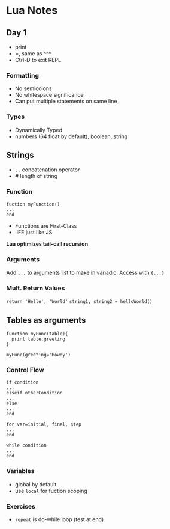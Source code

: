 # Lua Notes

## Day 1

* print <value>
* =<value>, same as ^^^
* Ctrl-D to exit REPL

### Formatting

* No semicolons
* No whitespace significance
* Can put multiple statements on same line

### Types

* Dynamically Typed
* numbers (64 float by default), boolean, string

## Strings

* `..` concatenation operator
* #<String Name> length of string

### Function

```
fuction myFunction()
...
end
```

* Functions are First-Class
* IIFE just like JS

**Lua optimizes tail-call recursion**

### Arguments

Add `...` to arguments list to make in variadic. Access with `{...}`

### Mult. Return Values

`return 'Hello', 'World'`
`string1, string2 = helloWorld()`

## Tables as arguments

```
function myFunc(table){
  print table.greeting
}

myFunc(greeting='Howdy')
```

### Control Flow

```
if condition
...
elseif otherCondition
...
else
...
end
```

```
for var=initial, final, step
...
end
```

```
while condition
...
end
```

### Variables

* global by default
* use `local` for fuction scoping

### Exercises

* `repeat` is do-while loop (test at end)
